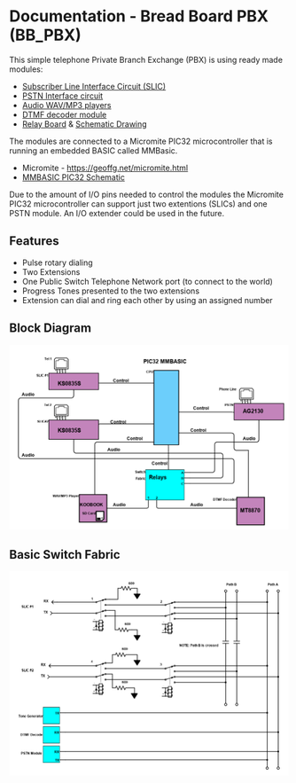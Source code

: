 # Documentation - Bread Board PBX (BB_PBX)

This simple telephone Private Branch Exchange (PBX) is using ready made modules:

* [Subscriber Line Interface Circuit (SLIC)](/docs/Ring_SLIC_Interface.pdf)
* [PSTN Interface circuit](/docs/Ag2130-datasheet-low-cost-PSTN-interface.pdf)
* [Audio WAV/MP3 players](/docs/KOOBOOK_SD_Audio_player.pdf)
* [DTMF decoder module](/docs/MT8870.jpg)
* [Relay Board](/docs/4DPDT_Relay_board.jpeg) & [Schematic Drawing](/docs/4DPDT_Relay_board_schem.jpeg)

The modules are connected to a Micromite PIC32 microcontroller that is running an embedded BASIC called MMBasic.

* Micromite - https://geoffg.net/micromite.html
* [MMBASIC PIC32 Schematic](/docs/PIC32MX170F256B_drawing.jpeg)

Due to the amount of I/O pins needed to control the modules the Micromite PIC32 microcontroller can support just two extentions (SLICs) and one PSTN module.
An I/O extender could be used in the future.

## Features

* Pulse rotary dialing
* Two Extensions
* One Public Switch Telephone Network port (to connect to the world)
* Progress Tones presented to the two extensions
* Extension can dial and ring each other by using an assigned number

## Block Diagram

![Alt text](../images/BB-PBX.png?raw=true "Block Diagram")

## Basic Switch Fabric

![Alt text](/docs/BB-PBX-Relay-Fabric.png "Fabric")
